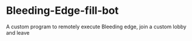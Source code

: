 # Bleeding-Edge-fill-bot
A custom program to remotely execute Bleeding edge, join a custom lobby and leave 
